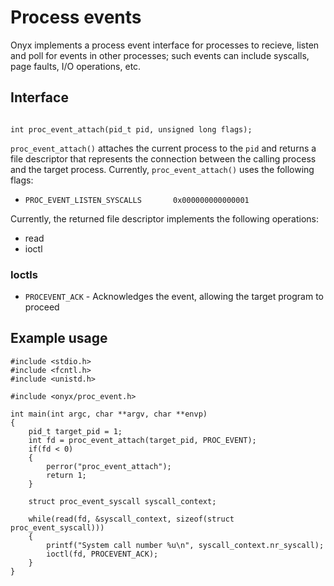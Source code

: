 # Process events
Onyx implements a process event interface for processes to recieve, listen and poll
for events in other processes; such events can include syscalls, page faults, 
I/O operations, etc.

## Interface

``` #include <onyx/proc_event.h>

int proc_event_attach(pid_t pid, unsigned long flags);
```

`proc_event_attach()` attaches the current process to the `pid` and returns a file
descriptor that represents the connection between the calling process and the
target process. Currently, `proc_event_attach()` uses the following flags:

* `PROC_EVENT_LISTEN_SYSCALLS		0x000000000000001`

Currently, the returned file descriptor implements the following operations:

* read
* ioctl

### Ioctls

* `PROCEVENT_ACK` - Acknowledges the event, allowing the target program to proceed

## Example usage

```
#include <stdio.h>
#include <fcntl.h>
#include <unistd.h>

#include <onyx/proc_event.h>

int main(int argc, char **argv, char **envp)
{
	pid_t target_pid = 1;
	int fd = proc_event_attach(target_pid, PROC_EVENT);
	if(fd < 0)
	{
		perror("proc_event_attach");
		return 1;
	}

	struct proc_event_syscall syscall_context;

	while(read(fd, &syscall_context, sizeof(struct proc_event_syscall)))
	{
		printf("System call number %u\n", syscall_context.nr_syscall);
		ioctl(fd, PROCEVENT_ACK);
	}
}

```
